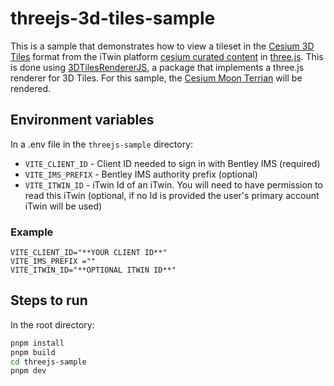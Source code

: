 # threejs-3d-tiles-sample

This is a sample that demonstrates how to view a tileset in the [Cesium 3D Tiles](https://github.com/CesiumGS/3d-tiles) format from the iTwin platform [cesium curated content](https://developer.bentley.com/apis/cesium-curated-content) in [three.js](https://threejs.org/). This is done using [3DTilesRendererJS](https://github.com/NASA-AMMOS/3DTilesRendererJS/tree/master), a package that implements a three.js renderer for 3D Tiles. For this sample, the [Cesium Moon Terrian](https://cesium.com/platform/cesium-ion/content/cesium-moon-terrain/) will be rendered.

## Environment variables

In a .env file in the `threejs-sample` directory:

- `VITE_CLIENT_ID` - Client ID needed to sign in with Bentley IMS (required)
- `VITE_IMS_PREFIX` - Bentley IMS authority prefix (optional)
- `VITE_ITWIN_ID` - iTwin Id of an iTwin. You will need to have permission to read this iTwin (optional, if no Id is provided the user's primary account iTwin will be used)

### Example

```
VITE_CLIENT_ID="**YOUR CLIENT ID**"
VITE_IMS_PREFIX =""
VITE_ITWIN_ID="**OPTIONAL ITWIN ID**"
```

## Steps to run

In the root directory:

```bash
pnpm install
pnpm build
cd threejs-sample
pnpm dev
```
